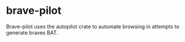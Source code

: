 # brave-pilot

Brave-pilot uses the autopilot crate to automate browsing in attempts to generate braves BAT.